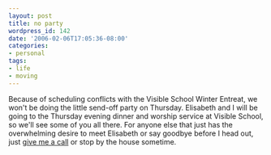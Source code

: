 ```yaml
---
layout: post
title: no party
wordpress_id: 142
date: '2006-02-06T17:05:36-08:00'
categories:
- personal
tags:
- life
- moving
---
```

Because of scheduling conflicts with the Visible School Winter Entreat, we won't be doing the little send-off party on
Thursday.  Elisabeth and I will be going to the Thursday evening dinner and worship service at Visible School, so we'll
see some of you all there.  For anyone else that just has the overwhelming desire to meet Elisabeth or say goodbye
before I head out, just [give me a call][] or stop by the house sometime.

[give me a call]: http://willnorris.com/contact
